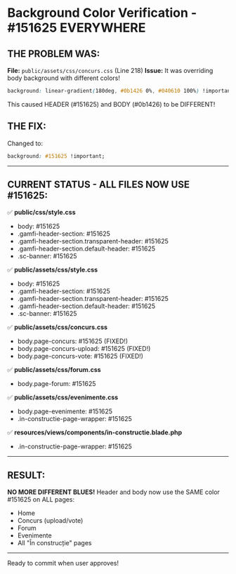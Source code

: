 # Background Color Verification - #151625 EVERYWHERE

## THE PROBLEM WAS:
**File:** `public/assets/css/concurs.css` (Line 218)
**Issue:** It was overriding body background with different colors!
```css
background: linear-gradient(180deg, #0b1426 0%, #040610 100%) !important;
```
This caused HEADER (#151625) and BODY (#0b1426) to be DIFFERENT!

## THE FIX:
Changed to:
```css
background: #151625 !important;
```

---

## CURRENT STATUS - ALL FILES NOW USE #151625:

✅ **public/css/style.css**
- body: #151625
- .gamfi-header-section: #151625
- .gamfi-header-section.transparent-header: #151625
- .gamfi-header-section.default-header: #151625
- .sc-banner: #151625

✅ **public/assets/css/style.css**
- body: #151625
- .gamfi-header-section: #151625
- .gamfi-header-section.transparent-header: #151625
- .gamfi-header-section.default-header: #151625
- .sc-banner: #151625

✅ **public/assets/css/concurs.css**
- body.page-concurs: #151625 (FIXED!)
- body.page-concurs-upload: #151625 (FIXED!)
- body.page-concurs-vote: #151625 (FIXED!)

✅ **public/assets/css/forum.css**
- body.page-forum: #151625

✅ **public/assets/css/evenimente.css**
- body.page-evenimente: #151625
- .in-constructie-page-wrapper: #151625

✅ **resources/views/components/in-constructie.blade.php**
- .in-constructie-page-wrapper: #151625

---

## RESULT:
**NO MORE DIFFERENT BLUES!**
Header and body now use the SAME color #151625 on ALL pages:
- Home
- Concurs (upload/vote)
- Forum
- Evenimente
- All "În construcție" pages

---

Ready to commit when user approves!

